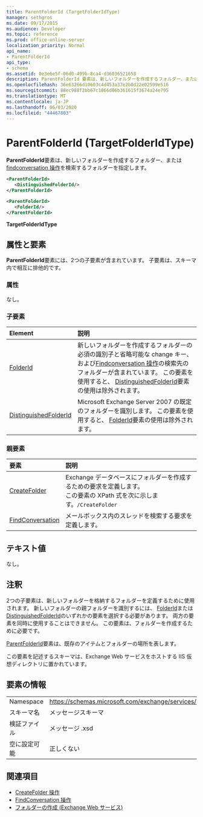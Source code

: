 ```yaml
---
title: ParentFolderId (TargetFolderIdType)
manager: sethgros
ms.date: 09/17/2015
ms.audience: Developer
ms.topic: reference
ms.prod: office-online-server
localization_priority: Normal
api_name:
- ParentFolderId
api_type:
- schema
ms.assetid: 0e3e6e5f-06d0-499b-8ca4-d36036521658
description: ParentFolderId 要素は、新しいフォルダーを作成するフォルダー、または FindConversation 操作を検索するフォルダーを指定します。
ms.openlocfilehash: 36e63266d10603c4d453a37e2b0d22e02599e516
ms.sourcegitcommit: 88ec988f2bb67c1866d06b361615f3674a24e795
ms.translationtype: MT
ms.contentlocale: ja-JP
ms.lasthandoff: 06/03/2020
ms.locfileid: "44467803"
---
```

# <a name="parentfolderid-targetfolderidtype"></a>ParentFolderId (TargetFolderIdType)

**ParentFolderId**要素は、新しいフォルダーを作成するフォルダー、または[findconversation 操作](findconversation-operation.md)を検索するフォルダーを指定します。
  
```xml
<ParentFolderId>
   <DistinguishedFolderId/>
</ParentFolderId>
```

```xml
<ParentFolderId>
   <FolderId/> 
</ParentFolderId>
```

**TargetFolderIdType**

## <a name="attributes-and-elements"></a>属性と要素

**ParentFolderId**要素には、2つの子要素が含まれています。 子要素は、スキーマ内で相互に排他的です。 
  
### <a name="attributes"></a>属性

なし。
  
### <a name="child-elements"></a>子要素

|**Element**|**説明**|
|:-----|:-----|
|[FolderId](folderid.md) <br/> |新しいフォルダーを作成するフォルダーの必須の識別子と省略可能な change キー、および[Findconversation 操作](findconversation-operation.md)の検索先のフォルダーが含まれています。 この要素を使用すると、 [DistinguishedFolderId](distinguishedfolderid.md)要素の使用は除外されます。  <br/> |
|[DistinguishedFolderId](distinguishedfolderid.md) <br/> |Microsoft Exchange Server 2007 の既定のフォルダーを識別します。 この要素を使用すると、 [FolderId](folderid.md)要素の使用は除外されます。  <br/> |
   
### <a name="parent-elements"></a>親要素

|**要素**|**説明**|
|:-----|:-----|
|[CreateFolder](createfolder.md) <br/> |Exchange データベースにフォルダーを作成するための要求を定義します。  <br/> この要素の XPath 式を次に示します。`/CreateFolder` <br/> |
|[FindConversation](findconversation.md) <br/> |メールボックス内のスレッドを検索する要求を定義します。  <br/> |
   
## <a name="text-value"></a>テキスト値

なし。
  
## <a name="remarks"></a>注釈

2つの子要素は、新しいフォルダーを格納するフォルダーを定義するために使用されます。 新しいフォルダーの親フォルダーを識別するには、 [FolderId](folderid.md)または[DistinguishedFolderId](distinguishedfolderid.md)のいずれかの要素を選択する必要があります。 両方の要素を同時に使用することはできません。 この要素は、フォルダーを作成するために必要です。 
  
[ParentFolderId](parentfolderid.md)要素は、既存のアイテムとフォルダーの場所を表します。 
  
この要素を記述するスキーマは、Exchange Web サービスをホストする IIS 仮想ディレクトリに置かれています。
  
## <a name="element-information"></a>要素の情報

|||
|:-----|:-----|
|Namespace  <br/> |https://schemas.microsoft.com/exchange/services/2006/messages  <br/> |
|スキーマ名  <br/> |メッセージスキーマ  <br/> |
|検証ファイル  <br/> |メッセージ .xsd  <br/> |
|空に設定可能  <br/> |正しくない  <br/> |
   
## <a name="see-also"></a>関連項目

- [CreateFolder 操作](createfolder-operation.md)
- [FindConversation 操作](findconversation-operation.md)
- [フォルダーの作成 (Exchange Web サービス)](https://msdn.microsoft.com/library/3b15b0ec-8691-45ed-9a24-a91ff732d6cf%28Office.15%29.aspx)


